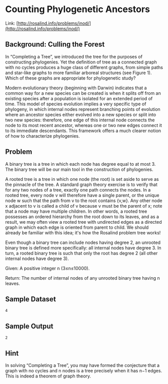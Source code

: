# Counting Phylogenetic Ancestors

Link: [http://rosalind.info/problems/inod/](http://rosalind.info/problems/inod/)

## Background: Culling the Forest

In “Completing a Tree”, we introduced the tree for the purposes of constructing phylogenies. Yet the definition of tree as a connected graph with no cycles produces a huge class of different graphs, from simple paths and star-like graphs to more familiar arboreal structures (see Figure 1). Which of these graphs are appropriate for phylogenetic study?

Modern evolutionary theory (beginning with Darwin) indicates that a common way for a new species can be created is when it splits off from an existing species after a population is isolated for an extended period of time. This model of species evolution implies a very specific type of phylogeny, in which internal nodes represent branching points of evolution where an ancestor species either evolved into a new species or split into two new species: therefore, one edge of this internal node connects the node to its most recent ancestor, whereas one or two new edges connect it to its immediate descendants. This framework offers a much clearer notion of how to characterize phylogenies.

## Problem

A binary tree is a tree in which each node has degree equal to at most 3. The binary tree will be our main tool in the construction of phylogenies.

A rooted tree is a tree in which one node (the root) is set aside to serve as the pinnacle of the tree. A standard graph theory exercise is to verify that for any two nodes of a tree, exactly one path connects the nodes. In a rooted tree, every node v will therefore have a single parent, or the unique node w such that the path from v to the root contains {v,w}. Any other node x adjacent to v is called a child of v because v must be the parent of x; note that a node may have multiple children. In other words, a rooted tree possesses an ordered hierarchy from the root down to its leaves, and as a result, we may often view a rooted tree with undirected edges as a directed graph in which each edge is oriented from parent to child. We should already be familiar with this idea; it's how the Rosalind problem tree works!

Even though a binary tree can include nodes having degree 2, an unrooted binary tree is defined more specifically: all internal nodes have degree 3. In turn, a rooted binary tree is such that only the root has degree 2 (all other internal nodes have degree 3).

Given: A positive integer n (3≤n≤10000).

Return: The number of internal nodes of any unrooted binary tree having n leaves.

## Sample Dataset

```
4
```

## Sample Output

```
2
```

## Hint

In solving “Completing a Tree”, you may have formed the conjecture that a graph with no cycles and n nodes is a tree precisely when it has n−1 edges. This is indeed a theorem of graph theory.